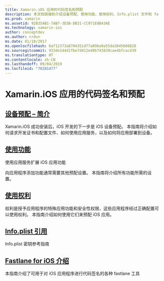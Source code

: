 ```yaml
---
title: Xamarin.iOS 应用的代码签名和预配
description: 本文档链接到介绍设备预配、使用功能、使用权利、Info.plist 文件和 fastlane 的指南。
ms.prod: xamarin
ms.assetid: 92B35AB1-7AB7-3D3B-DB31-CC971E0B43AE
ms.technology: xamarin-ios
author: conceptdev
ms.author: crdun
ms.date: 01/18/2017
ms.openlocfilehash: 6af12373a8704351d77a09ba9a55da3845686828
ms.sourcegitcommit: 933de144d1fbe7d412e49b743839cae4bfcac439
ms.translationtype: HT
ms.contentlocale: zh-CN
ms.lasthandoff: 09/04/2019
ms.locfileid: "70281477"
---
```

# <a name="code-signing-and-provisioning-for-xamarinios-apps"></a>Xamarin.iOS 应用的代码签名和预配

## <a name="device-provisioning--introductioniosget-startedinstallationdevice-provisioningindexmd"></a>[设备预配 – 简介](~/ios/get-started/installation/device-provisioning/index.md)

Xamarin.iOS 成功安装后，iOS 开发的下一步是 iOS 设备预配。 本指南将介绍如何请求开发证书和配置文件、如何使用应用服务，以及如何将应用部署到设备。

## <a name="working-with-capabilitiescapabilitiesindexmd"></a>[使用功能](capabilities/index.md)

使用应用服务扩展 iOS 应用功能

向应用程序添加功能通常需要其他预配设置。 本指南将介绍所有功能所需的设置。

## <a name="working-with-entitlementsentitlementsmd"></a>[使用权利](entitlements.md)

权利是授予应用程序的特殊应用功能和安全性权限，这些应用程序经过正确配置可以使用权利。 本指南介绍如何使用它们来预配 iOS 应用。

## <a name="infoplist-referenceinfoplist-referencemd"></a>[Info.plist 引用](infoplist-reference.md)

Info.plist 密钥参考指南

## <a name="introduction-to-fastlane-for-iosiosdeploy-testprovisioningfastlaneindexmd"></a>[Fastlane for iOS 介绍](~/ios/deploy-test/provisioning/fastlane/index.md)

本指南介绍了可用于对 iOS 应用程序进行代码签名的各种 fastlane 工具
